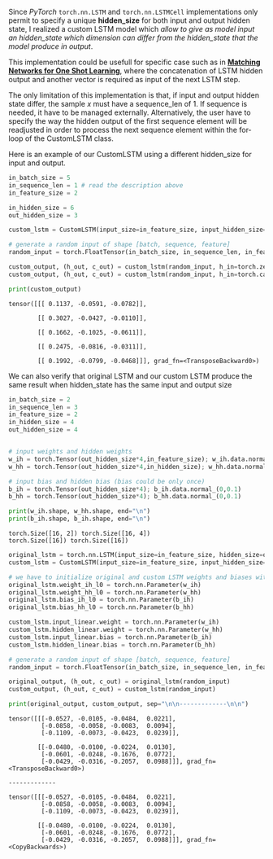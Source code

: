 Since *PyTorch* ```torch.nn.LSTM``` and ```torch.nn.LSTMCell``` implementations only permit to specify a unique **hidden_size** for both input and output hidden state, I realized a custom LSTM model which *allow to give as model input an hidden_state which dimension can differ from the hidden_state that the model produce in output*.

This implementation could be usefull for specific case such as in **[Matching Networks for One Shot Learning](https://arxiv.org/pdf/1606.04080.pdf)**, where the concatenation of LSTM hidden output and another vector is required as input of the next LSTM step.

The only limitation of this implementation is that, if input and output hidden state differ, the sample _x_ must have a sequence_len of 1. If sequence is needed, it have to be managed externally. Alternatively, the user have to specify the way the hidden output of the first sequence element will be readjusted in order to process the next sequence element within the for-loop of the CustomLSTM class.

Here is an example of our CustomLSTM using a different hidden_size for input and output.

```python
in_batch_size = 5
in_sequence_len = 1 # read the description above
in_feature_size = 2

in_hidden_size = 6
out_hidden_size = 3

custom_lstm = CustomLSTM(input_size=in_feature_size, input_hidden_size=in_hidden_size, output_hidden_size=out_hidden_size)
```


```python
# generate a random input of shape [batch, sequence, feature]
random_input = torch.FloatTensor(in_batch_size, in_sequence_len, in_feature_size).normal_()

custom_output, (h_out, c_out) = custom_lstm(random_input, h_in=torch.zeros(in_hidden_size), c_in=torch.zeros(out_hidden_size))
custom_output, (h_out, c_out) = custom_lstm(random_input, h_in=torch.cat((h_out, h_out), 1), c_in=c_out)
```


```python
print(custom_output)
```

    tensor([[[ 0.1137, -0.0591, -0.0782]],
    
            [[ 0.3027, -0.0427, -0.0110]],
    
            [[ 0.1662, -0.1025, -0.0611]],
    
            [[ 0.2475, -0.0816, -0.0311]],
    
            [[ 0.1992, -0.0799, -0.0468]]], grad_fn=<TransposeBackward0>)


We can also verify that original LSTM and our custom LSTM produce the same result when hidden_state has the same input and output size 

```python
in_batch_size = 2
in_sequence_len = 3
in_feature_size = 2
in_hidden_size = 4
out_hidden_size = 4


# input weights and hidden weights
w_ih = torch.Tensor(out_hidden_size*4,in_feature_size); w_ih.data.normal_(0,0.1)
w_hh = torch.Tensor(out_hidden_size*4,in_hidden_size); w_hh.data.normal_(0,0.1)

# input bias and hidden bias (bias could be only once)
b_ih = torch.Tensor(out_hidden_size*4); b_ih.data.normal_(0,0.1)
b_hh = torch.Tensor(out_hidden_size*4); b_hh.data.normal_(0,0.1)

print(w_ih.shape, w_hh.shape, end="\n")
print(b_ih.shape, b_ih.shape, end="\n")
```

    torch.Size([16, 2]) torch.Size([16, 4])
    torch.Size([16]) torch.Size([16])
    


```python
original_lstm = torch.nn.LSTM(input_size=in_feature_size, hidden_size=out_hidden_size, num_layers=1, batch_first=True)
custom_lstm = CustomLSTM(input_size=in_feature_size, input_hidden_size=in_hidden_size, output_hidden_size=out_hidden_size)
```


```python
# we have to initialize original and custom LSTM weights and biases with the same values
original_lstm.weight_ih_l0 = torch.nn.Parameter(w_ih)
original_lstm.weight_hh_l0 = torch.nn.Parameter(w_hh)
original_lstm.bias_ih_l0 = torch.nn.Parameter(b_ih)
original_lstm.bias_hh_l0 = torch.nn.Parameter(b_hh)

custom_lstm.input_linear.weight = torch.nn.Parameter(w_ih)
custom_lstm.hidden_linear.weight = torch.nn.Parameter(w_hh)
custom_lstm.input_linear.bias = torch.nn.Parameter(b_ih)
custom_lstm.hidden_linear.bias = torch.nn.Parameter(b_hh)
```


```python
# generate a random input of shape [batch, sequence, feature]
random_input = torch.FloatTensor(in_batch_size, in_sequence_len, in_feature_size).normal_()

original_output, (h_out, c_out) = original_lstm(random_input)
custom_output, (h_out, c_out) = custom_lstm(random_input)
```


```python
print(original_output, custom_output, sep="\n\n-------------\n\n")
```

    tensor([[[-0.0527, -0.0105, -0.0484,  0.0221],
             [-0.0858, -0.0058, -0.0083,  0.0094],
             [-0.1109, -0.0073, -0.0423,  0.0239]],
    
            [[-0.0480, -0.0100, -0.0224,  0.0130],
             [-0.0601, -0.0248, -0.1676,  0.0772],
             [-0.0429, -0.0316, -0.2057,  0.0988]]], grad_fn=<TransposeBackward0>)
    
    -------------
    
    tensor([[[-0.0527, -0.0105, -0.0484,  0.0221],
             [-0.0858, -0.0058, -0.0083,  0.0094],
             [-0.1109, -0.0073, -0.0423,  0.0239]],
    
            [[-0.0480, -0.0100, -0.0224,  0.0130],
             [-0.0601, -0.0248, -0.1676,  0.0772],
             [-0.0429, -0.0316, -0.2057,  0.0988]]], grad_fn=<CopyBackwards>)    

